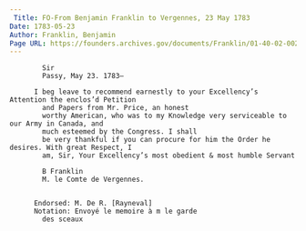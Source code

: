 ```yaml
---
 Title: FO-From Benjamin Franklin to Vergennes, 23 May 1783
Date: 1783-05-23
Author: Franklin, Benjamin
Page URL: https://founders.archives.gov/documents/Franklin/01-40-02-0023
---
```


          
            Sir
            Passy, May 23. 1783—
          
          I beg leave to recommend earnestly to your Excellency’s Attention the enclos’d Petition
            and Papers from Mr. Price, an honest
            worthy American, who was to my Knowledge very serviceable to our Army in Canada, and
            much esteemed by the Congress. I shall
            be very thankful if you can procure for him the Order he desires. With great Respect, I
            am, Sir, Your Excellency’s most obedient & most humble Servant
          
            B Franklin
            M. le Comte de Vergennes.
          
         
          Endorsed: M. De R. [Rayneval]
          Notation: Envoyé le memoire à m le garde
            des sceaux
        
